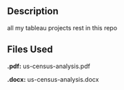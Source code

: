 ## Description
all my tableau projects rest in this repo

## Files Used
**.pdf:**
us-census-analysis.pdf

**.docx:**
us-census-analysis.docx
